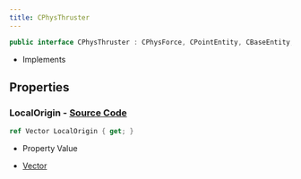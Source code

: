 ```yaml
---
title: CPhysThruster
---
```


```csharp
public interface CPhysThruster : CPhysForce, CPointEntity, CBaseEntity, CEntityInstance, ISchemaClass<CEntityInstance>, ISchemaClass<CBaseEntity>, ISchemaClass<CPointEntity>, ISchemaClass<CPhysForce>, ISchemaClass<CPhysThruster>, ISchemaField, ISchemaClass, INativeHandle
```

- Implements

## Properties

### **LocalOrigin** - [Source Code](https://github.com/swiftly-solution/swiftlys2/blob/main/managed/src/SwiftlyS2.Generated/Schemas/Interfaces/CPhysThruster.cs#L16)

```csharp
ref Vector LocalOrigin { get; }
```

- Property Value

- [Vector](/docs/api/shared/natives/vector)

